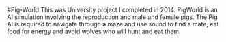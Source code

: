 #Pig-World
This was University project I completed in 2014. PigWorld is an AI simulation involving the reproduction and male and female pigs. The Pig AI is required to navigate through a maze and use sound to find a mate, eat food for energy and avoid wolves who will hunt and eat them.

